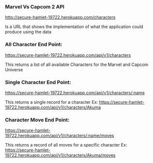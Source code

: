 ### Marvel Vs Capcom 2 API

http://secure-hamlet-19722.herokuapp.com/characters

Is a URL that shows the implementation of what the application could produce using the data

### All Character End Point:

https://secure-hamlet-19722.herokuapp.com/api/v1/characters

This returns a list of all available Characters for the Marvel and Capcom Universe

### Single Character End Point:
https://secure-hamlet-19722.herokuapp.com/api/v1/characters/:name

This returns a single record for a character
Ex: https://secure-hamlet-19722.herokuapp.com/api/v1/characters/Akuma

### Character Move End Point:

https://secure-hamlet-19722.herokuapp.com/api/v1/characters/:name/moves

This returns a record of all moves for a specific character
Ex: https://secure-hamlet-19722.herokuapp.com/api/v1/characters/Akuma/moves

